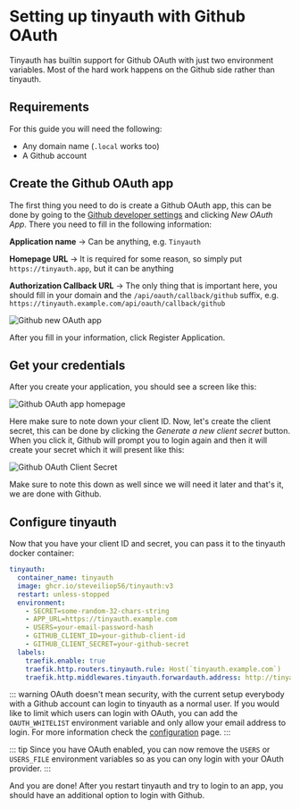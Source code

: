 # Setting up tinyauth with Github OAuth

Tinyauth has builtin support for Github OAuth with just two environment variables. Most of the hard work happens on the Github side rather than tinyauth.

## Requirements

For this guide you will need the following:

- Any domain name (`.local` works too)
- A Github account

## Create the Github OAuth app

The first thing you need to do is create a Github OAuth app, this can be done by going to the [Github developer settings](https://github.com/settings/developers) and clicking _New OAuth App_. There you need to fill in the following information:

**Application name** -> Can be anything, e.g. `Tinyauth`

**Homepage URL** -> It is required for some reason, so simply put `https://tinyauth.app`, but it can be anything

**Authorization Callback URL** -> The only thing that is important here, you should fill in your domain and the `/api/oauth/callback/github` suffix, e.g. `https://tinyauth.example.com/api/oauth/callback/github`

![Github new OAuth app](/screenshots/github-new-oauth-app.png)

After you fill in your information, click Register Application.

## Get your credentials

After you create your application, you should see a screen like this:

![Github OAuth app homepage](/screenshots/github-oauth-app-homepage.png)

Here make sure to note down your client ID. Now, let's create the client secret, this can be done by clicking the _Generate a new client secret_ button. When you click it, Github will prompt you to login again and then it will create your secret which it will present like this:

![Github OAuth Client Secret](/screenshots/github-oauth-client-secret.png)

Make sure to note this down as well since we will need it later and that's it, we are done with Github.

## Configure tinyauth

Now that you have your client ID and secret, you can pass it to the tinyauth docker container:

```yaml
tinyauth:
  container_name: tinyauth
  image: ghcr.io/steveiliop56/tinyauth:v3
  restart: unless-stopped
  environment:
    - SECRET=some-random-32-chars-string
    - APP_URL=https://tinyauth.example.com
    - USERS=your-email-password-hash
    - GITHUB_CLIENT_ID=your-github-client-id
    - GITHUB_CLIENT_SECRET=your-github-secret
  labels:
    traefik.enable: true
    traefik.http.routers.tinyauth.rule: Host(`tinyauth.example.com`)
    traefik.http.middlewares.tinyauth.forwardauth.address: http://tinyauth:3000/api/auth/traefik
```

::: warning
OAuth doesn't mean security, with the current setup everybody with a Github account can login to tinyauth as a normal user. If you would like to limit which users can login with OAuth, you can add the `OAUTH_WHITELIST` environment variable and only allow your email address to login. For more information check the [configuration](/docs/reference/configuration.md) page.
:::

::: tip
Since you have OAuth enabled, you can now remove the `USERS` or `USERS_FILE` environment variables so as you can ony login with your OAuth provider.
:::

And you are done! After you restart tinyauth and try to login to an app, you should have an additional option to login with Github.

